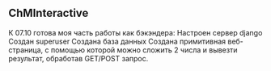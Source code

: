 ## ChMInteractive
 К 07.10 готова моя часть работы как бэкэндера: 
 Настроен сервер django 
 Создан superuser 
 Создана база данных
 Создана примитивная веб-страница, с помощью которой можно сложить 2 числа и вывезти результат, обработав GET/POST запрос. 

